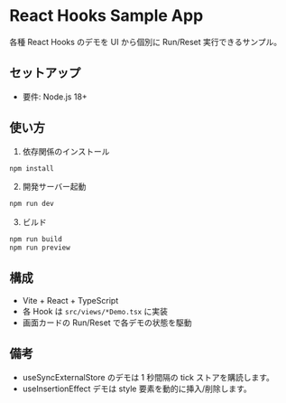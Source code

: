 # React Hooks Sample App

各種 React Hooks のデモを UI から個別に Run/Reset 実行できるサンプル。

## セットアップ

- 要件: Node.js 18+

## 使い方

1. 依存関係のインストール

```sh
npm install
```

2. 開発サーバー起動

```sh
npm run dev
```

3. ビルド

```sh
npm run build
npm run preview
```

## 構成

- Vite + React + TypeScript
- 各 Hook は `src/views/*Demo.tsx` に実装
- 画面カードの Run/Reset で各デモの状態を駆動

## 備考

- useSyncExternalStore のデモは 1 秒間隔の tick ストアを購読します。
- useInsertionEffect デモは style 要素を動的に挿入/削除します。
